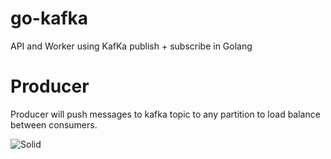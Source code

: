 # go-kafka
API and Worker using KafKa publish + subscribe in Golang

# Producer
Producer will push messages to kafka topic to any partition to load balance between consumers.

![Solid](https://i.ibb.co/4Ttkwd8/Blank-Diagram.jpg)
